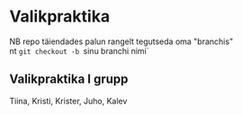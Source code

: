 # Valikpraktika

NB repo täiendades palun rangelt tegutseda oma "branchis"  
nt `git checkout -b `sinu branchi nimi`

## Valikpraktika I grupp

Tiina, Kristi, Krister, Juho, Kalev
